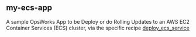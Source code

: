 ## my-ecs-app
A sample OpsWorks App to be Deploy or do Rolling Updates to an AWS EC2 Container Services (ECS) cluster, via the specific recipe [deploy_ecs_service](https://github.com/n1t1nv3rma/Cookbooks/tree/master/deploy_ecs_service)
